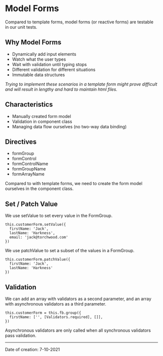 # Model Forms

Compared to template forms, model forms (or reactive forms) are testable in our unit tests.

## Why Model Forms

- Dynamically add input elements
- Watch what the user types
- Wait with validation until typing stops
- Different validation for different situations
- Immutable data structures

_Trying to implement these scenarios in a template form might prove difficult and will result in lengthy and hard to maintain html files._

## Characteristics

- Manually created form model
- Validation in component class
- Managing data flow ourselves (no two-way data binding)

## Directives

- formGroup
- formControl
- formControlName
- formGroupName
- formArrayName

Compared to with template forms, we need to create the form model ourselves in the component class.

## Set / Patch Value

We use setValue to set every value in the FormGroup.

```
this.customerForm.setValue({
  firstName: 'Jack',
  lastName: 'Harkness',
  email: 'jack@torchwood.com'
})
```

We use patchValue to set a subset of the values in a FormGroup.

```
this.customerForm.patchValue({
  firstName: 'Jack',
  lastName: 'Harkness'
})
```

## Validation

We can add an array with validators as a second parameter, and an array with asynchronous validators as a third parameter.

```
this.customerForm = this.fb.group({
  firstName: ['', [Validators.required], []],
})
```

Asynchronous validators are only called when all synchronous validators pass validation.

---

Date of creation: 7-10-2021
